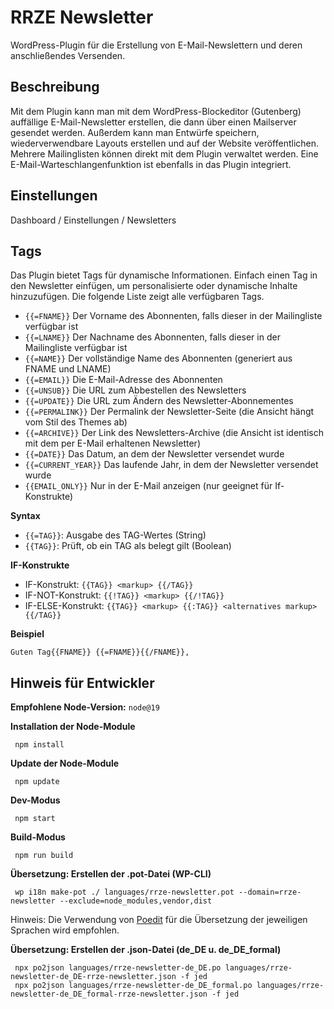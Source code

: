# RRZE Newsletter

WordPress-Plugin für die Erstellung von E-Mail-Newslettern und deren anschließendes Versenden.

## Beschreibung

Mit dem Plugin kann man mit dem WordPress-Blockeditor (Gutenberg) auffällige E-Mail-Newsletter erstellen, die dann über einen Mailserver gesendet werden. Außerdem kann man Entwürfe speichern, wiederverwendbare Layouts erstellen und auf der Website veröffentlichen. Mehrere Mailinglisten können direkt mit dem Plugin verwaltet werden. Eine E-Mail-Warteschlangenfunktion ist ebenfalls in das Plugin integriert.

## Einstellungen

Dashboard / Einstellungen / Newsletters

## Tags

Das Plugin bietet Tags für dynamische Informationen. Einfach einen Tag in den Newsletter einfügen, um personalisierte oder dynamische Inhalte hinzuzufügen. Die folgende Liste zeigt alle verfügbaren Tags.

-   `{{=FNAME}}` Der Vorname des Abonnenten, falls dieser in der Mailingliste verfügbar ist
-   `{{=LNAME}}` Der Nachname des Abonnenten, falls dieser in der Mailingliste verfügbar ist
-   `{{=NAME}}` Der vollständige Name des Abonnenten (generiert aus FNAME und LNAME)
-   `{{=EMAIL}}` Die E-Mail-Adresse des Abonnenten
-   `{{=UNSUB}}` Die URL zum Abbestellen des Newsletters
-   `{{=UPDATE}}` Die URL zum Ändern des Newsletter-Abonnementes
-   `{{=PERMALINK}}` Der Permalink der Newsletter-Seite (die Ansicht hängt vom Stil des Themes ab)
-   `{{=ARCHIVE}}` Der Link des Newsletters-Archive (die Ansicht ist identisch mit dem per E-Mail erhaltenen Newsletter)
-   `{{=DATE}}` Das Datum, an dem der Newsletter versendet wurde
-   `{{=CURRENT_YEAR}}` Das laufende Jahr, in dem der Newsletter versendet wurde
-   `{{EMAIL_ONLY}}` Nur in der E-Mail anzeigen (nur geeignet für If-Konstrukte)

**Syntax**

-   `{{=TAG}}`: Ausgabe des TAG-Wertes (String)
-   `{{TAG}}`: Prüft, ob ein TAG als belegt gilt (Boolean)

**IF-Konstrukte**

-   IF-Konstrukt: `{{TAG}} <markup> {{/TAG}}`
-   IF-NOT-Konstrukt: `{{!TAG}} <markup> {{/!TAG}}`
-   IF-ELSE-Konstrukt: `{{TAG}} <markup> {{:TAG}} <alternatives markup> {{/TAG}}`

**Beispiel**

```
Guten Tag{{FNAME}} {{=FNAME}}{{/FNAME}},
```

## Hinweis für Entwickler

**Empfohlene Node-Version:** `node@19`

**Installation der Node-Module**

```shell
 npm install
```

**Update der Node-Module**

```shell
 npm update
```

**Dev-Modus**

```shell
 npm start
```

**Build-Modus**

```shell
 npm run build
```

**Übersetzung: Erstellen der .pot-Datei (WP-CLI)**

```shell
 wp i18n make-pot ./ languages/rrze-newsletter.pot --domain=rrze-newsletter --exclude=node_modules,vendor,dist
```

Hinweis: Die Verwendung von [Poedit](https://poedit.net) für die Übersetzung der jeweiligen Sprachen wird empfohlen.

**Übersetzung: Erstellen der .json-Datei (de_DE u. de_DE_formal)**

```shell
 npx po2json languages/rrze-newsletter-de_DE.po languages/rrze-newsletter-de_DE-rrze-newsletter.json -f jed
 npx po2json languages/rrze-newsletter-de_DE_formal.po languages/rrze-newsletter-de_DE_formal-rrze-newsletter.json -f jed
```
